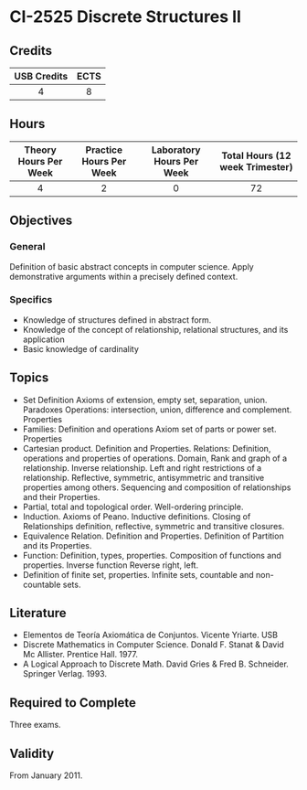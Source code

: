 # CI-2525 Discrete Structures II

## Credits

| USB Credits | ECTS |
|:-----------:|:----:|
|      4      |   8  |

## Hours

| Theory Hours Per Week | Practice Hours Per Week | Laboratory Hours Per Week | Total Hours (12 week Trimester) |
|:---------------------:|:-----------------------:|:-------------------------:|:-------------------------------:|
|           4           |            2            |             0             |                72               |

## Objectives

### General

Definition of basic abstract concepts in computer science. Apply demonstrative arguments within a precisely defined context.

### Specifics

* Knowledge of structures defined in abstract form.
* Knowledge of the concept of relationship, relational structures, and its application
* Basic knowledge of cardinality

## Topics

* Set Definition Axioms of extension, empty set, separation, union. Paradoxes Operations: intersection, union, difference and complement. Properties
* Families: Definition and operations Axiom set of parts or power set. Properties
* Cartesian product. Definition and Properties. Relations: Definition, operations and properties of operations. Domain, Rank and graph of a relationship. Inverse relationship. Left and right restrictions of a relationship. Reflective, symmetric, antisymmetric and transitive properties among others. Sequencing and composition of relationships and their Properties.
* Partial, total and topological order. Well-ordering principle.
* Induction. Axioms of Peano. Inductive definitions. Closing of Relationships definition, reflective, symmetric and transitive closures.
* Equivalence Relation. Definition and Properties. Definition of Partition and its Properties.
* Function: Definition, types, properties. Composition of functions and properties. Inverse function Reverse right, left.
* Definition of finite set, properties. Infinite sets, countable and non-countable sets.

## Literature

* Elementos de Teoría Axiomática de Conjuntos. Vicente Yriarte. USB
* Discrete Mathematics in Computer Science. Donald F. Stanat & David Mc Allister. Prentice Hall. 1977.
* A Logical Approach to Discrete Math. David Gries & Fred B. Schneider. Springer Verlag. 1993.

## Required to Complete

Three exams.

## Validity

From January 2011.
